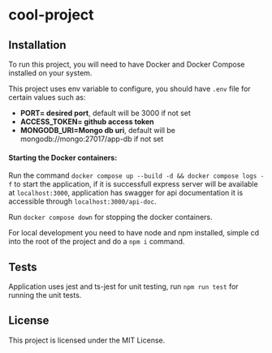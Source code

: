 # cool-project

## Installation

To run this project, you will need to have Docker and Docker Compose installed on your system.

This project uses env variable to configure, you should have `.env` file for certain values such as:

- **PORT= desired port**, default will be 3000 if not set
- **ACCESS_TOKEN= github access token**
- **MONGODB_URI=Mongo db uri**, default will be mongodb://mongo:27017/app-db if not set

#### Starting the Docker containers:

Run the command `docker compose up --build -d && docker compose logs -f` to start the application, if it is successfull express server will be available at `localhost:3000`, application has swagger for api documentation it is accessible through `localhost:3000/api-doc`.

Run `docker compose down` for stopping the docker containers.

For local development you need to have node and npm installed, simple cd into the root of the project and do a `npm i` command.

## Tests

Application uses jest and ts-jest for unit testing, run `npm run test` for running the unit tests.

## License

This project is licensed under the MIT License.
